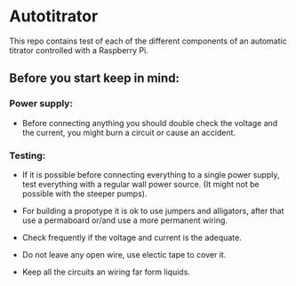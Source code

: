 # Autotitrator

This repo contains test of each of the different components 
of an automatic titrator 
controlled with a Raspberry Pi.

## Before you start keep in mind:

### Power supply:
* Before connecting anything you should double check the voltage and the current, you might burn a circuit or cause an accident.

### Testing:

* If it is possible before connecting everything to a single power supply, test everything with a regular wall power source. (It might not be possible with the steeper pumps).

* For building a propotype it is ok to use jumpers and alligators, after that
use a permaboard or/and use a more permanent wiring.

* Check frequently if the voltage and current is the adequate.

* Do not leave any open wire, use electic tape to cover it.

* Keep all the circuits an wiring far form liquids. 


